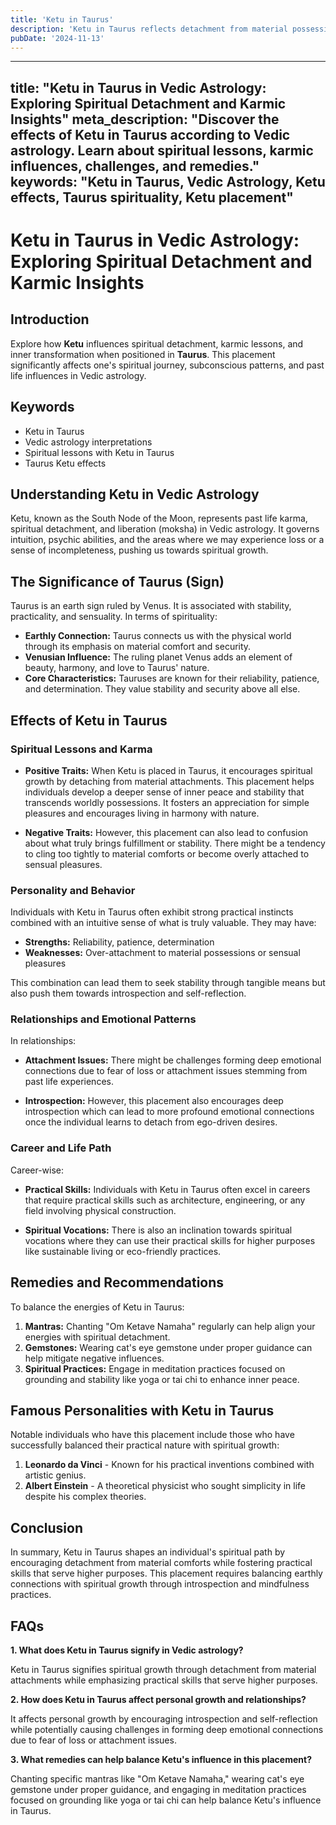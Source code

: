 ```yaml
---
title: 'Ketu in Taurus'
description: 'Ketu in Taurus reflects detachment from material possessions. Individuals may find that despite efforts, material gains feel unfulfilling, pushing them towards spiritual values over materialism.'
pubDate: '2024-11-13'
---
```


---
title: "Ketu in Taurus in Vedic Astrology: Exploring Spiritual Detachment and Karmic Insights"
meta_description: "Discover the effects of Ketu in Taurus according to Vedic astrology. Learn about spiritual lessons, karmic influences, challenges, and remedies."
keywords: "Ketu in Taurus, Vedic Astrology, Ketu effects, Taurus spirituality, Ketu placement"
---

# Ketu in Taurus in Vedic Astrology: Exploring Spiritual Detachment and Karmic Insights

## Introduction

Explore how **Ketu** influences spiritual detachment, karmic lessons, and inner transformation when positioned in **Taurus**. This placement significantly affects one's spiritual journey, subconscious patterns, and past life influences in Vedic astrology.

## Keywords

- Ketu in Taurus
- Vedic astrology interpretations
- Spiritual lessons with Ketu in Taurus
- Taurus Ketu effects

## Understanding Ketu in Vedic Astrology

Ketu, known as the South Node of the Moon, represents past life karma, spiritual detachment, and liberation (moksha) in Vedic astrology. It governs intuition, psychic abilities, and the areas where we may experience loss or a sense of incompleteness, pushing us towards spiritual growth.

## The Significance of Taurus (Sign)

Taurus is an earth sign ruled by Venus. It is associated with stability, practicality, and sensuality. In terms of spirituality:

- **Earthly Connection:** Taurus connects us with the physical world through its emphasis on material comfort and security.
- **Venusian Influence:** The ruling planet Venus adds an element of beauty, harmony, and love to Taurus' nature.
- **Core Characteristics:** Tauruses are known for their reliability, patience, and determination. They value stability and security above all else.

## Effects of Ketu in Taurus

### Spiritual Lessons and Karma

- **Positive Traits:** When Ketu is placed in Taurus, it encourages spiritual growth by detaching from material attachments. This placement helps individuals develop a deeper sense of inner peace and stability that transcends worldly possessions. It fosters an appreciation for simple pleasures and encourages living in harmony with nature.
  
- **Negative Traits:** However, this placement can also lead to confusion about what truly brings fulfillment or stability. There might be a tendency to cling too tightly to material comforts or become overly attached to sensual pleasures.

### Personality and Behavior

Individuals with Ketu in Taurus often exhibit strong practical instincts combined with an intuitive sense of what is truly valuable. They may have:

- **Strengths:** Reliability, patience, determination
- **Weaknesses:** Over-attachment to material possessions or sensual pleasures

This combination can lead them to seek stability through tangible means but also push them towards introspection and self-reflection.

### Relationships and Emotional Patterns

In relationships:

- **Attachment Issues:** There might be challenges forming deep emotional connections due to fear of loss or attachment issues stemming from past life experiences.
  
- **Introspection:** However, this placement also encourages deep introspection which can lead to more profound emotional connections once the individual learns to detach from ego-driven desires.

### Career and Life Path

Career-wise:

- **Practical Skills:** Individuals with Ketu in Taurus often excel in careers that require practical skills such as architecture, engineering, or any field involving physical construction.
  
- **Spiritual Vocations:** There is also an inclination towards spiritual vocations where they can use their practical skills for higher purposes like sustainable living or eco-friendly practices.

## Remedies and Recommendations

To balance the energies of Ketu in Taurus:

1. **Mantras:** Chanting "Om Ketave Namaha" regularly can help align your energies with spiritual detachment.
2. **Gemstones:** Wearing cat's eye gemstone under proper guidance can help mitigate negative influences.
3. **Spiritual Practices:** Engage in meditation practices focused on grounding and stability like yoga or tai chi to enhance inner peace.

## Famous Personalities with Ketu in Taurus

Notable individuals who have this placement include those who have successfully balanced their practical nature with spiritual growth:

1. **Leonardo da Vinci** - Known for his practical inventions combined with artistic genius.
2. **Albert Einstein** - A theoretical physicist who sought simplicity in life despite his complex theories.

## Conclusion

In summary, Ketu in Taurus shapes an individual's spiritual path by encouraging detachment from material comforts while fostering practical skills that serve higher purposes. This placement requires balancing earthly connections with spiritual growth through introspection and mindfulness practices.

## FAQs

**1. What does Ketu in Taurus signify in Vedic astrology?**

Ketu in Taurus signifies spiritual growth through detachment from material attachments while emphasizing practical skills that serve higher purposes.

**2. How does Ketu in Taurus affect personal growth and relationships?**

It affects personal growth by encouraging introspection and self-reflection while potentially causing challenges in forming deep emotional connections due to fear of loss or attachment issues.

**3. What remedies can help balance Ketu's influence in this placement?**

Chanting specific mantras like "Om Ketave Namaha," wearing cat's eye gemstone under proper guidance, and engaging in meditation practices focused on grounding like yoga or tai chi can help balance Ketu's influence in Taurus.
